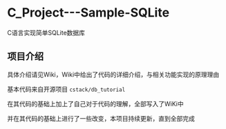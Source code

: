 # C_Project---Sample-SQLite
C语言实现简单SQLite数据库
## 项目介绍

具体介绍请见Wiki，Wiki中给出了代码的详细介绍，与相关功能实现的原理理由

基本代码来自开源项目 `cstack/db_tutorial`

在其代码的基础上加上了自己对于代码的理解，全部写入了WiKi中

并在其代码的基础上进行了一些改变，本项目持续更新，直到全部完成
